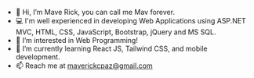 - 👋 Hi, I’m Mave Rick, you can call me Mav forever.
- 💻 I'm well experienced in developing Web Applications using ASP.NET MVC, HTML, CSS, JavaScript, Bootstrap, jQuery and MS SQL. 
- 👀 I’m interested in Web Programming!
- 🌱 I’m currently learning React JS, Tailwind CSS, and mobile development.
- 📫 Reach me at maverickcpaz@gmail.com

<!---
thisismav99/thisismav99 is a ✨ special ✨ repository because its `README.md` (this file) appears on your GitHub profile.
You can click the Preview link to take a look at your changes.
--->
